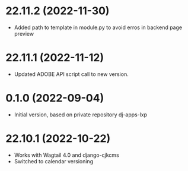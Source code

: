 # 22.11.2 (2022-11-30)
* Added path to template in module.py to avoid erros in backend page preview

# 22.11.1 (2022-11-12)
* Updated ADOBE API script call to new version.

# 0.1.0 (2022-09-04)
* Initial version, based on private repository dj-apps-lxp

# 22.10.1 (2022-10-22)
* Works with Wagtail 4.0 and django-cjkcms
* Switched to calendar versioning

